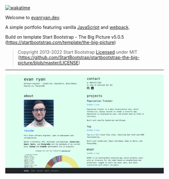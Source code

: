 <!--- waka project badge: --->

<a href="https://wakatime.com/badge/user/0dd08ff7-b57e-4827-bdfc-279693df8d92/project/b9095b9e-8e97-4587-b340-1742e2821f51"><img src="https://wakatime.com/badge/user/0dd08ff7-b57e-4827-bdfc-279693df8d92/project/b9095b9e-8e97-4587-b340-1742e2821f51.svg" alt="wakatime"></a>

Welcome to [evanryan.dev](https://evanryan.dev).

A simple portfolio featuring vanilla [JavaScript](https://developer.mozilla.org/en-US/docs/Web/JavaScript) and [webpack](https://webpack.js.org/concepts).

Build on template Start Bootstrap - The Big Picture v5.0.5 (https://startbootstrap.com/template/the-big-picture)

> Copyright 2013-2022 Start Bootstrap
> [Licensed](assets/MIT_LICENSE) under MIT (https://github.com/StartBootstrap/startbootstrap-the-big-picture/blob/master/LICENSE)

<!-- &nbsp; -->

---

![preview](./assets/erd-preview.png)

<!--- waka repo badge:
<a href="https://wakatime.com/badge/github/evanhundred/evanryan.dev"><img src="https://wakatime.com/badge/github/evanhundred/evanryan.dev.svg" alt="wakatime"></a>
--->
